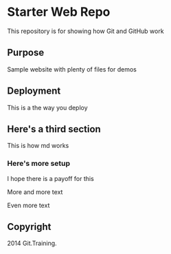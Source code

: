 # Starter Web Repo

This repository is for showing how Git and GitHub work

## Purpose

Sample website with plenty of files for demos

## Deployment

This is a the way you deploy

## Here's a third section

This is how md works

### Here's more setup

I hope there is a payoff for this

More and more text

Even more text

## Copyright

2014 Git.Training.
